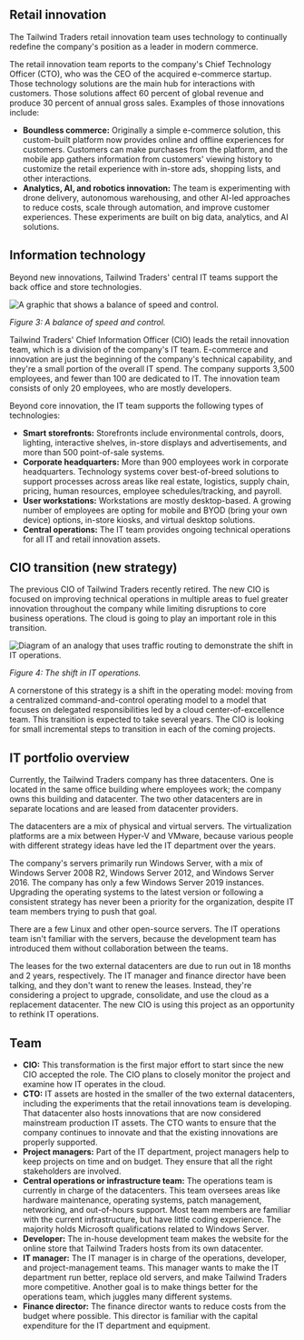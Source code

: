 
## Retail innovation

The Tailwind Traders retail innovation team uses technology to continually redefine the company's position as a leader in modern commerce.

The retail innovation team reports to the company's Chief Technology Officer (CTO), who was the CEO of the acquired e-commerce startup. Those technology solutions are the main hub for interactions with customers. Those solutions affect 60 percent of global revenue and produce 30 percent of annual gross sales. Examples of those innovations include:

- **Boundless commerce:** Originally a simple e-commerce solution, this custom-built platform now provides online and offline experiences for customers. Customers can make purchases from the platform, and the mobile app gathers information from customers' viewing history to customize the retail experience with in-store ads, shopping lists, and other interactions.
- **Analytics, AI, and robotics innovation:** The team is experimenting with drone delivery, autonomous warehousing, and other AI-led approaches to reduce costs, scale through automation, and improve customer experiences. These experiments are built on big data, analytics, and AI solutions.

## Information technology

Beyond new innovations, Tailwind Traders' central IT teams support the back office and store technologies.

![A graphic that shows a balance of speed and control.](https://learn.microsoft.com/en-us/training/modules/cloud-adoption-framework-getting-started/media/balance.png)

_Figure 3: A balance of speed and control._

Tailwind Traders' Chief Information Officer (CIO) leads the retail innovation team, which is a division of the company's IT team. E-commerce and innovation are just the beginning of the company's technical capability, and they're a small portion of the overall IT spend. The company supports 3,500 employees, and fewer than 100 are dedicated to IT. The innovation team consists of only 20 employees, who are mostly developers.

Beyond core innovation, the IT team supports the following types of technologies:

- **Smart storefronts:** Storefronts include environmental controls, doors, lighting, interactive shelves, in-store displays and advertisements, and more than 500 point-of-sale systems.
- **Corporate headquarters:** More than 900 employees work in corporate headquarters. Technology systems cover best-of-breed solutions to support processes across areas like real estate, logistics, supply chain, pricing, human resources, employee schedules/tracking, and payroll.
- **User workstations:** Workstations are mostly desktop-based. A growing number of employees are opting for mobile and BYOD (bring your own device) options, in-store kiosks, and virtual desktop solutions.
- **Central operations:** The IT team provides ongoing technical operations for all IT and retail innovation assets.

## CIO transition (new strategy)

The previous CIO of Tailwind Traders recently retired. The new CIO is focused on improving technical operations in multiple areas to fuel greater innovation throughout the company while limiting disruptions to core business operations. The cloud is going to play an important role in this transition.

![Diagram of an analogy that uses traffic routing to demonstrate the shift in IT operations.](https://learn.microsoft.com/en-us/training/modules/cloud-adoption-framework-getting-started/media/ccoe-paradigm-shift.png)

_Figure 4: The shift in IT operations._

A cornerstone of this strategy is a shift in the operating model: moving from a centralized command-and-control operating model to a model that focuses on delegated responsibilities led by a cloud center-of-excellence team. This transition is expected to take several years. The CIO is looking for small incremental steps to transition in each of the coming projects.

## IT portfolio overview

Currently, the Tailwind Traders company has three datacenters. One is located in the same office building where employees work; the company owns this building and datacenter. The two other datacenters are in separate locations and are leased from datacenter providers.

The datacenters are a mix of physical and virtual servers. The virtualization platforms are a mix between Hyper-V and VMware, because various people with different strategy ideas have led the IT department over the years.

The company's servers primarily run Windows Server, with a mix of Windows Server 2008 R2, Windows Server 2012, and Windows Server 2016. The company has only a few Windows Server 2019 instances. Upgrading the operating systems to the latest version or following a consistent strategy has never been a priority for the organization, despite IT team members trying to push that goal.

There are a few Linux and other open-source servers. The IT operations team isn't familiar with the servers, because the development team has introduced them without collaboration between the teams.

The leases for the two external datacenters are due to run out in 18 months and 2 years, respectively. The IT manager and finance director have been talking, and they don't want to renew the leases. Instead, they're considering a project to upgrade, consolidate, and use the cloud as a replacement datacenter. The new CIO is using this project as an opportunity to rethink IT operations.

## Team

- **CIO:** This transformation is the first major effort to start since the new CIO accepted the role. The CIO plans to closely monitor the project and examine how IT operates in the cloud.
- **CTO:** IT assets are hosted in the smaller of the two external datacenters, including the experiments that the retail innovations team is developing. That datacenter also hosts innovations that are now considered mainstream production IT assets. The CTO wants to ensure that the company continues to innovate and that the existing innovations are properly supported.
- **Project managers:** Part of the IT department, project managers help to keep projects on time and on budget. They ensure that all the right stakeholders are involved.
- **Central operations or infrastructure team:** The operations team is currently in charge of the datacenters. This team oversees areas like hardware maintenance, operating systems, patch management, networking, and out-of-hours support. Most team members are familiar with the current infrastructure, but have little coding experience. The majority holds Microsoft qualifications related to Windows Server.
- **Developer:** The in-house development team makes the website for the online store that Tailwind Traders hosts from its own datacenter.
- **IT manager:** The IT manager is in charge of the operations, developer, and project-management teams. This manager wants to make the IT department run better, replace old servers, and make Tailwind Traders more competitive. Another goal is to make things better for the operations team, which juggles many different systems.
- **Finance director:** The finance director wants to reduce costs from the budget where possible. This director is familiar with the capital expenditure for the IT department and equipment.